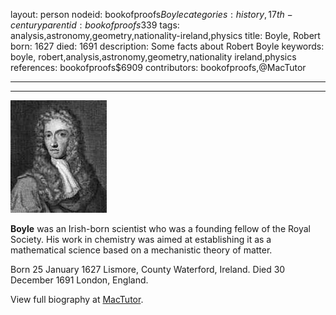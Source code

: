 layout: person
nodeid: bookofproofs$Boyle
categories: history,17th-century
parentid: bookofproofs$339
tags: analysis,astronomy,geometry,nationality-ireland,physics
title: Boyle, Robert
born: 1627
died: 1691
description: Some facts about Robert Boyle
keywords: boyle, robert,analysis,astronomy,geometry,nationality ireland,physics
references: bookofproofs$6909
contributors: bookofproofs,@MacTutor

---


---

![Boyle.jpg](https://github.com/bookofproofs/bookofproofs.github.io/blob/main/_sources/_assets/images/portraits/Boyle.jpg?raw=true)

**Boyle** was an Irish-born scientist who was a founding fellow of the Royal Society. His work in chemistry was aimed at establishing it as a mathematical science based on a mechanistic theory of matter.

Born 25 January 1627 Lismore, County Waterford, Ireland. Died 30 December 1691 London, England.


View full biography at [MacTutor](https://mathshistory.st-andrews.ac.uk/Biographies/Boyle/).
